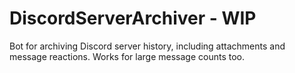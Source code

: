 # DiscordServerArchiver - WIP
 
Bot for archiving Discord server history, including attachments and message reactions.
Works for large message counts too.
